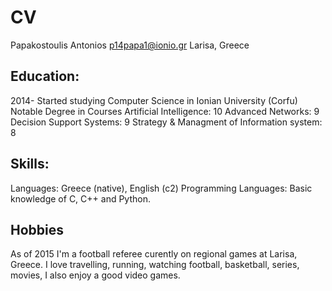 # CV

Papakostoulis Antonios
p14papa1@ionio.gr
Larisa, Greece

Education:
----------
2014- Started studying Computer Science in Ionian University (Corfu)
      Notable Degree in Courses
      Artificial Intelligence: 10
      Advanced Networks: 9
      Decision Support Systems: 9
      Strategy & Managment of Information system: 8

      
      
Skills:
-------
 Languages: Greece (native), English (c2)
 Programming Languages: Basic knowledge of C, C++ and Python.

Hobbies
-------
As of 2015 I'm a football referee curently on regional games at Larisa, Greece. I love travelling, running, watching football, basketball, series, movies, I also enjoy a good video games.

